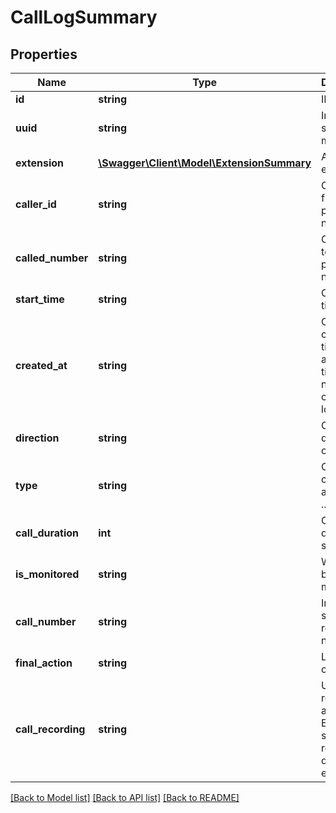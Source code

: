 # CallLogSummary

## Properties
Name | Type | Description | Notes
------------ | ------------- | ------------- | -------------
**id** | **string** | ID | [optional] 
**uuid** | **string** | Internal system id, may be null | [optional] 
**extension** | [**\Swagger\Client\Model\ExtensionSummary**](ExtensionSummary.md) | Account extension | [optional] 
**caller_id** | **string** | Call made from this phone number | [optional] 
**called_number** | **string** | Call made to this phone number | [optional] 
**start_time** | **string** | Call start time | [optional] 
**created_at** | **string** | Call log creation time. Same as call end time + time needed to create call log | [optional] 
**direction** | **string** | Call direction: in or out | [optional] 
**type** | **string** | Call type: call, fax, audiogram ... | [optional] 
**call_duration** | **int** | Call duration in seconds | [optional] 
**is_monitored** | **string** | Was call being monitored? | [optional] 
**call_number** | **string** | Internal system call reference number | [optional] 
**final_action** | **string** | Last action of call flow | [optional] 
**call_recording** | **string** | URL of call recording if available. Empty string if call recording does not exist | [optional] 

[[Back to Model list]](../README.md#documentation-for-models) [[Back to API list]](../README.md#documentation-for-api-endpoints) [[Back to README]](../README.md)


